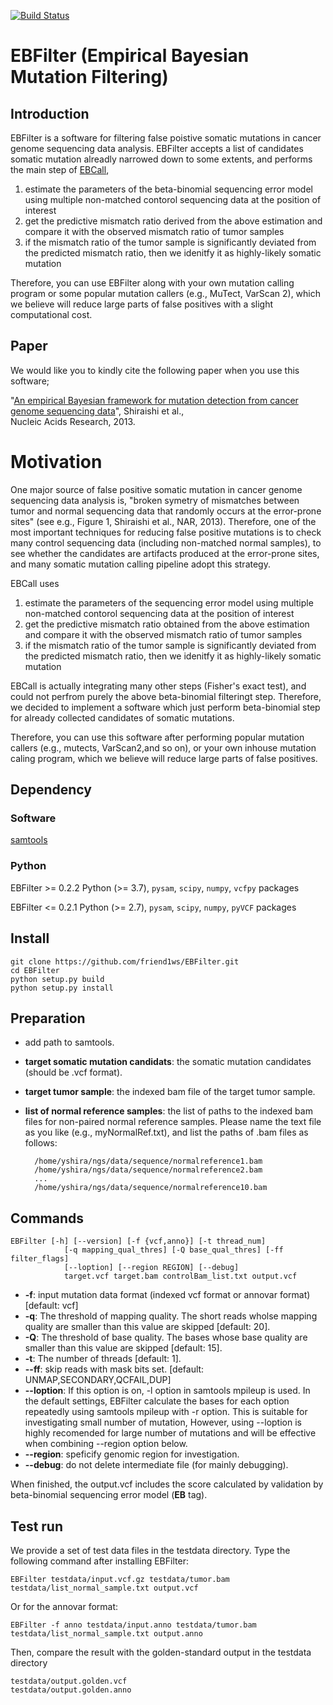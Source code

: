 [![Build Status](https://travis-ci.org/ken0-1n/EBFilter.svg?branch=devel)](https://travis-ci.org/ken0-1n/EBFilter) 

# EBFilter (Empirical Bayesian Mutation Filtering)

## Introduction

EBFilter is a software for filtering false poistive somatic mutations in cancer genome sequencing data analysis.
EBFilter accepts a list of candidates somatic mutation alreadly narrowed down to some extents, and performs the main step of [EBCall](https://github.com/friend1ws/EBCall), 

1. estimate the parameters of the beta-binomial sequencing error model using multiple non-matched contorol sequencing data at the position of interest
2. get the predictive mismatch ratio derived from the above estimation and compare it with the observed mismatch ratio of tumor samples
3. if the mismatch ratio of the tumor sample is significantly deviated from the predicted mismatch ratio, then we idenitfy it as highly-likely somatic mutation

Therefore, you can use EBFilter along with your own mutation calling program 
or some popular mutation callers (e.g., MuTect, VarScan 2),
which we believe will reduce large parts of false positives with a slight computational cost.

## Paper

We would like you to kindly cite the following paper when you use this software; 

"[An empirical Bayesian framework for mutation detection from cancer genome sequencing data](http://nar.oxfordjournals.org/content/41/7/e89.long)", Shiraishi et al.,  
Nucleic Acids Research, 2013.


# Motivation

One major source of false positive somatic mutation in cancer genome sequencing data analysis is,
"broken symetry of mismatches between tumor and normal sequencing data that randomly occurs at the error-prone sites"
(see e.g., Figure 1, Shiraishi et al., NAR, 2013).
Therefore, one of the most important techniques for reducing false positive mutations is to check many control sequencing data (including non-matched normal samples), to see whether the candidates are artifacts produced at the error-prone sites, and many somatic mutation calling pipeline adopt this strategy.

EBCall uses 

1. estimate the parameters of the sequencing error model using multiple non-matched contorol sequencing data at the position of interest
2. get the predictive mismatch ratio obtained from the above estimation and compare it with the observed mismatch ratio of tumor samples
3. if the mismatch ratio of the tumor sample is significantly deviated from the predicted mismatch ratio, then we idenitfy it as highly-likely somatic mutation


EBCall is actually integrating many other steps (Fisher's exact test), and could not perfrom purely the above beta-binomial filteringt step.
Therefore, we decided to implement a software which just perform beta-binomial step for already collected candidates of somatic mutations.

Therefore, you can use this software after performing popular mutation callers (e.g., mutects, VarScan2,and so on),
or your own inhouse mutation caling program, which we believe will reduce large parts of false positives.



## Dependency

### Software
[samtools](http://www.htslib.org/)

### Python
EBFilter >= 0.2.2
Python (>= 3.7), `pysam`, `scipy`, `numpy`, `vcfpy` packages

EBFilter <= 0.2.1
Python (>= 2.7), `pysam`, `scipy`, `numpy`, `pyVCF` packages


## Install

```
git clone https://github.com/friend1ws/EBFilter.git
cd EBFilter
python setup.py build
python setup.py install
```

## Preparation
- add path to samtools.
- **target somatic mutation candidats**: the somatic mutation candidates (should be .vcf format).
- **target tumor sample**: the indexed bam file of the target tumor sample.
- **list of normal reference samples**: the list of paths to the indexed bam files for non-paired normal reference samples. Please name the text file as you like (e.g., myNormalRef.txt), and list the paths of .bam files as follows:  

		/home/yshira/ngs/data/sequence/normalreference1.bam
		/home/yshira/ngs/data/sequence/normalreference2.bam
		...
		/home/yshira/ngs/data/sequence/normalreference10.bam

## Commands
    EBFilter [-h] [--version] [-f {vcf,anno}] [-t thread_num]
                [-q mapping_qual_thres] [-Q base_qual_thres] [-ff filter_flags]
                [--loption] [--region REGION] [--debug]
                target.vcf target.bam controlBam_list.txt output.vcf
- **-f**: input mutation data format (indexed vcf format or annovar format) [default: vcf]
- **-q**: The threshold of mapping quality. The short reads wholse mapping quality are smaller than this value are skipped [default: 20].
- **-Q**: The threshold of base quality. The bases whose base quality are smaller than this value are skipped [default: 15].
- **-t**: The number of threads [default: 1].
- **--ff**: skip reads with mask bits set. [default: UNMAP,SECONDARY,QCFAIL,DUP] 
- **--loption**: If this option is on, -l option in samtools mpileup is used. In the default settings, EBFilter calculate the bases for each option repeatedly using samtools mpileup with -r option. This is suitable for investigating small number of mutation, However, using --loption is highly recomended for large number of mutations and will be effective when combining --region option below.
- **--region**: speficify genomic region for investigation.
- **--debug**: do not delete intermediate file (for mainly debugging).

When finished, the output.vcf includes the score calculated by validation by beta-binomial sequencing error model (**EB** tag).



## Test run

We provide a set of test data files in the testdata directory.
Type the following command after installing EBFilter:
	
	EBFilter testdata/input.vcf.gz testdata/tumor.bam testdata/list_normal_sample.txt output.vcf
	
Or for the annovar format:

	EBFilter -f anno testdata/input.anno testdata/tumor.bam testdata/list_normal_sample.txt output.anno
	
Then, compare the result with the golden-standard output in the testdata directory

	testdata/output.golden.vcf
	testdata/output.golden.anno
	



